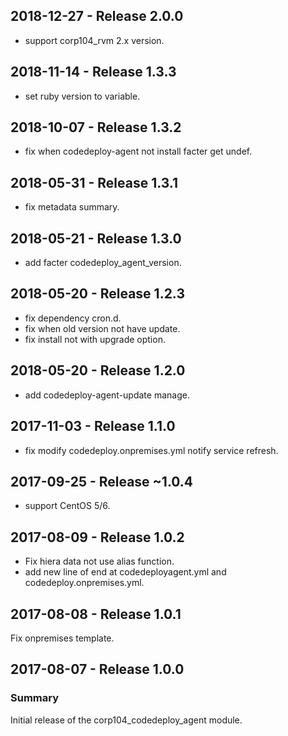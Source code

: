 ## 2018-12-27 - Release 2.0.0

  - support corp104_rvm 2.x version.

## 2018-11-14 - Release 1.3.3

  - set ruby version to variable.

## 2018-10-07 - Release 1.3.2

  - fix when codedeploy-agent not install facter get undef.

## 2018-05-31 - Release 1.3.1

  - fix metadata summary.

## 2018-05-21 - Release 1.3.0

  - add facter codedeploy_agent_version.

## 2018-05-20 - Release 1.2.3

  - fix dependency cron.d.
  - fix when old version not have update.
  - fix install not with upgrade option.

## 2018-05-20 - Release 1.2.0

  - add codedeploy-agent-update manage.

## 2017-11-03 - Release 1.1.0

  - fix modify codedeploy.onpremises.yml notify service refresh.

## 2017-09-25 - Release ~1.0.4

  - support CentOS 5/6.

## 2017-08-09 - Release 1.0.2

  - Fix hiera data not use alias function.
  - add new line of end at codedeployagent.yml and codedeploy.onpremises.yml.

## 2017-08-08 - Release 1.0.1

Fix onpremises template.

## 2017-08-07 - Release 1.0.0
### Summary

Initial release of the corp104_codedeploy_agent module.
